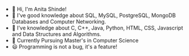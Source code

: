 - 👋 Hi, I'm Anita Shinde!
- 👀 I've good knowledge about SQL, MySQL, PostgreSQL, MongoDB Databases and Computer Networking.
- 🌱 I’ve knowledge about C, C++, Java, Python, HTML, CSS, Javascript and Data Structures and Algorithms.
- 💞️ Currently Pursuing Master's in Computer Science
- 😃 Programming is not a bug, it's a feature!
